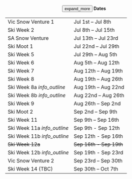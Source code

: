 <h4 class='narrow-shrink-origin' style='text-align: center;'>
  <span onclick='this.parentNode.classList.toggle("expand")'>
    <button class='under-desktop material-icons no-style expand-more'>expand_more</button>
    Dates
  </span>
</h4>
<div class='narrow-shrink'>
  <table class='dates'>
    <tr><td>Vic Snow Venture 1</td><td>Jul 1st – Jul 8th</td></tr>
    <tr><td>Ski Week 2</td><td>Jul 8th – Jul 15th</td></tr>
    <tr><td>SA Snow Venture</td><td>Jul 13th – Jul 23rd</td></tr>
    <tr><td>Ski Moot 1</td><td>Jul 22nd – Jul 29th</td></tr>
    <tr><td>Ski Week 5</td><td>Jul 29th – Aug 5th</td></tr>
    <tr><td>Ski Week 6</td><td>Aug 5th – Aug 12th</td></tr>
    <tr><td>Ski Week 7</td><td>Aug 12th – Aug 19th</td></tr>
    <tr><td>Ski Week 8</td><td>Aug 19th – Aug 26th</td></tr>
    <tr><td>Ski Week 8a <i class='material-icons' title='Join us for a half week, or book for the whole week.'>info_outline</i></td><td>Aug 19th – Aug 22nd</td></tr>
    <tr><td>Ski Week 8b <i class='material-icons' title='Join us for a half week, or book for the whole week.'>info_outline</i></td><td>Aug 22nd – Aug 26th</td></tr>
    <tr><td>Ski Week 9</td><td>Aug 26th – Sep 2nd</td></tr>
    <tr><td>Ski Moot 2</td><td>Sep 2nd – Sep 9th</td></tr>
    <tr><td>Ski Week 11</td><td>Sep 9th – Sep 16th</td></tr>
    <tr><td>Ski Week 11a <i class='material-icons' title='Join us for a half week, or book for the whole week.'>info_outline</i></td><td>Sep 9th - Sep 12th</td></tr>
    <tr><td>Ski Week 11b <i class='material-icons' title='Join us for a half week, or book for the whole week.'>info_outline</i></td><td>Sep 12th - Sep 16th</td></tr>
    <tr style='text-decoration: line-through' title='Booked out!'><td>Ski Week 12a</td><td>Sep 16th - Sep 19th</td></tr>
    <tr><td>Ski Week 12b <i class='material-icons' title='Join us for a half week!'>info_outline</i></td><td>Sep 19th - Sep 23rd</td></tr>
    <tr><td>Vic Snow Venture 2</td><td>Sep 23rd – Sep 30th</td></tr>
    <tr><td>Ski Week 14 (TBC)</td><td>Sep 30th – Oct 7th</td></tr>
  </table>
</div>
